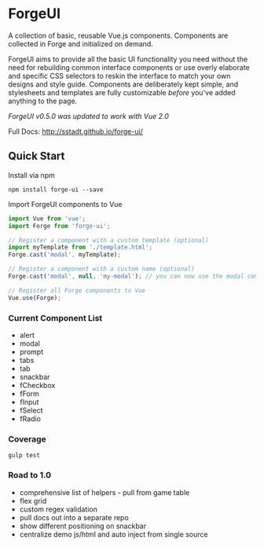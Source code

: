

# ForgeUI

A collection of basic, reusable Vue.js components. Components are collected in Forge and initialized on demand.

ForgeUI aims to provide all the basic UI functionality you need without the need for rebuilding common interface components or use overly elaborate and specific CSS selectors to reskin the interface to match your own designs and style guide. Components are deliberately kept simple, and stylesheets and templates are fully customizable _before_ you've added anything to the page.

*ForgeUI v0.5.0 was updated to work with Vue 2.0*

Full Docs: http://sstadt.github.io/forge-ui/

## Quick Start

Install via npm

```shell
npm install forge-ui --save
```

Import ForgeUI components to Vue

```js
import Vue from 'vue';
import Forge from 'forge-ui';

// Register a component with a custom template (optional)
import myTemplate from './template.html';
Forge.cast('modal', myTemplate);

// Register a component with a custom name (optional)
Forge.cast('modal', null, 'my-modal'); // you can now use the modal component with <my-modal></my-modal>

// Register all Forge components to Vue
Vue.use(Forge);
```

### Current Component List

  - alert
  - modal
  - prompt
  - tabs
  - tab
  - snackbar
  - fCheckbox
  - fForm
  - fInput
  - fSelect
  - fRadio

### Coverage

```
gulp test
```

### Road to 1.0

 - comprehensive list of helpers - pull from game table
 - flex grid
 - custom regex validation
 - pull docs out into a separate repo
 - show different positioning on snackbar
 - centralize demo js/html and auto inject from single source
